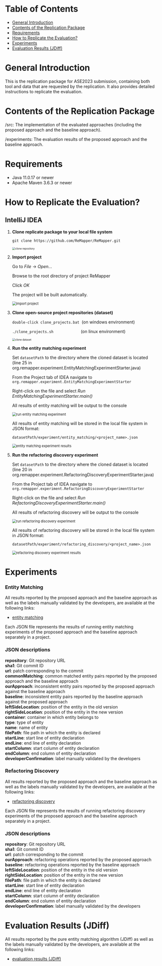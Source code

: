 # Table of Contents

- [General Introduction](#General-Introduction)
- [Contents of the Replication Package](#Contents-of-the-Replication-Package)
- [Requirements](#Requirements)
- [How to Replicate the Evaluation?](#How-to-Replicate-the-Evaluation)
- [Experiments](#Experiments)
- [Evaluation Results (JDiff)](evaluation-results-jdiff)

# General Introduction

This is the replication package for ASE2023 submission, containing both tool and data that are requested by the replication. It also provides detailed instructions to replicate the evaluation.

# Contents of the Replication Package

/src: The implementation of the evaluated approaches (including the proposed approach and the baseline approach).

/experiments: The evaluation results of the proposed approach and the baseline approach.

# Requirements

- Java 11.0.17 or newer
- Apache Maven 3.6.3 or newer

# How to Replicate the Evaluation?

## IntelliJ IDEA

1. **Clone replicate package to your local file system**

   `git clone https://github.com/ReMapper/ReMapper.git`
   
   <img src="./clone_repository.png" alt="clone repository" style="zoom:60%;" />

2. **Import project**

   Go to *File* -> *Open...*

   Browse to the root directory of project ReMapper

   Click *OK*

   The project will be built automatically.

   <img src="./import_project.png" alt="import project" style="zoom:80%;" />

3. **Clone open-source project repositories (dataset)**
   
   `double-click clone_projects.bat` &nbsp;(on windows environment)
   
   `./clone_projects.sh` &nbsp;&nbsp;&nbsp;&nbsp;&nbsp;&nbsp;&nbsp;&nbsp;&nbsp;&nbsp;&nbsp;&nbsp;&nbsp;&nbsp;&nbsp;&nbsp;&nbsp;&nbsp;&nbsp;&nbsp;&nbsp;&nbsp;(on linux environment)
   
   <img src="./clone_dataset.png" alt="clone dataset" style="zoom:60%;" />

4. **Run the entity matching experiment**

   Set `datasetPath` to the directory where the cloned dataset is located (line 25 in org.remapper.experiment.EntityMatchingExperimentStarter.java)

   From the Project tab of IDEA navigate to `org.remapper.experiment.EntityMatchingExperimentStarter`

   Right-click on the file and select *Run EntityMatchingExperimentStarter.main()*

   All results of entity matching will be output to the console

   <img src="./run_entity_matching_experiment.png" alt="run entity matching experiment" style="zoom:80%;" />

   All results of entity matching will be stored in the local file system in JSON format:

   `datasetPath/experiment/entity_matching/<project_name>.json` 

   <img src="./entity_matching_experiment_results.png" alt="entity matching experiment results" style="zoom:80%;" />

5. **Run the refactoring discovery experiment**

   Set `datasetPath` to the directory where the cloned dataset is located (line 20 in org.remapper.experiment.RefactoringDiscoveryExperimentStarter.java)

   From the Project tab of IDEA navigate to `org.remapper.experiment.RefactoringDiscoveryExperimentStarter`

   Right-click on the file and select *Run RefactoringDiscoveryExperimentStarter.main()*

   All results of refactoring discovery will be output to the console
   
   <img src="./run_refactoring_discovery_experiment.png" alt="run refactoring discovery experiment" style="zoom:80%;" />
   
   All results of refactoring discovery will be stored in the local file system in JSON format:
   
   `datasetPath/experiment/refactoring_discovery/<project_name>.json` 
   
   <img src="./refactoring_discovery_experiment_results.png" alt="refactoring discovery experiment results" style="zoom:80%;" />

# Experiments

### Entity Matching

All results reported by the proposed approach and the baseline approach as well as the labels manually validated by the developers, are available at the following links:

* [entity matching](experiments/entity%20matching/)

Each JSON file represents the results of running entity matching experiments of the proposed approach and the baseline approach separately in a project.

### JSON descriptions

**repository**: Git repository URL  
**sha1**: Git commit ID  
**url**: patch corresponding to the commit  
**commonMatching**: common matched entity pairs reported by the proposed approach and the baseline approach  
**ourApproach**: inconsistent entity pairs reported by the proposed approach against the baseline approach  
**baseline**: inconsistent entity pairs reported by the baseline approach against the proposed approach  
**leftSideLocation**: position of the entity in the old version  
**rightSideLocation**: position of the entity in the new version  
**container**: container in which entity belongs to  
**type**: type of entity  
**name**: name of entity  
**filePath**: file path in which the entity is declared  
**startLine**: start line of entity declaration  
**endLine**: end line of entity declaration  
**startColumn**: start column of entity declaration  
**endColumn**: end column of entity declaration  
**developerConfirmation**: label manually validated by the developers

### Refactoring Discovery

All results reported by the proposed approach and the baseline approach as well as the labels manually validated by the developers, are available at the following links:

* [refactoring discovery](experiments/refactoring%20discovery/)

Each JSON file represents the results of running refactoring discovery experiments of the proposed approach and the baseline approach separately in a project.

### JSON descriptions

**repository**: Git repository URL  
**sha1**: Git commit ID  
**url**: patch corresponding to the commit  
**ourApproach**: refactoring operations reported by the proposed approach  
**baseline**: refactoring operations reported by the baseline approach  
**leftSideLocation**: position of the entity in the old version  
**rightSideLocation**: position of the entity in the new version  
**filePath**: file path in which the entity is declared  
**startLine**: start line of entity declaration  
**endLine**: end line of entity declaration  
**startColumn**: start column of entity declaration  
**endColumn**: end column of entity declaration  
**developerConfirmation**: label manually validated by the developers

# Evaluation Results (JDiff)

All results reported by the pure entity matching algorithm (JDiff) as well as the labels manually validated by the developers, are available at the following links:

* [evaluation results (JDiff)](experiments/evaluation%20results%20(JDiff)/)
